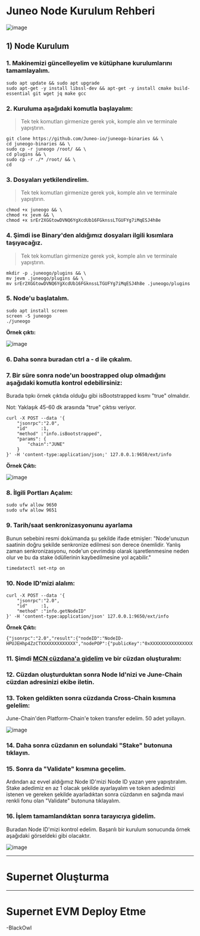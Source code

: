 # Juneo Node Kurulum Rehberi

![image](https://github.com/brsbrc/Testnetler-ve-Rehberler/assets/107190154/d4b4cc0c-e95f-4909-982c-134c56e6a957)

## 1) Node Kurulum

### 1. Makinemizi güncelleyelim ve kütüphane kurulumlarını tamamlayalım.
```
sudo apt update && sudo apt upgrade
sudo apt-get -y install libssl-dev && apt-get -y install cmake build-essential git wget jq make gcc
```

### 2. Kuruluma aşağıdaki komutla başlayalım:
> Tek tek komutları girmenize gerek yok, komple alın ve terminale yapıştırın.
```
git clone https://github.com/Juneo-io/juneogo-binaries && \
cd juneogo-binaries && \
sudo cp -r juneogo /root/ && \
cd plugins && \
sudo cp -r ./* /root/ && \
cd
```

### 3. Dosyaları yetkilendirelim. 
> Tek tek komutları girmenize gerek yok, komple alın ve terminale yapıştırın.
```
chmod +x juneogo && \
chmod +x jevm && \
chmod +x srEr2XGGtowDVNQ6YgXcdUb16FGknssLTGUFYg7iMqESJ4h8e
```

### 4. Şimdi ise Binary'den aldığımız dosyaları ilgili kısımlara taşıyacağız.
> Tek tek komutları girmenize gerek yok, komple alın ve terminale yapıştırın.
```
mkdir -p .juneogo/plugins && \
mv jevm .juneogo/plugins && \
mv srEr2XGGtowDVNQ6YgXcdUb16FGknssLTGUFYg7iMqESJ4h8e .juneogo/plugins
```

### 5. Node'u başlatalım.
```
sudo apt install screen
screen -S juneogo
./juneogo
```

**Örnek çıktı:**

![image](https://github.com/brsbrc/Testnetler-ve-Rehberler/assets/107190154/44c2c670-1539-438b-8257-1e7f778b7975)

### 6. Daha sonra buradan ctrl a - d ile çıkalım.

### 7. Bir süre sonra node'un boostrapped olup olmadığını aşağıdaki komutla kontrol edebilirsiniz:

Burada tıpkı örnek çıktıda olduğu gibi isBootstrapped kısmı "true" olmalıdır.

Not: Yaklaşık 45-60 dk arasında "true" çıktısı veriyor.
```
curl -X POST --data '{
    "jsonrpc":"2.0",
    "id"     :1,
    "method" :"info.isBootstrapped",
    "params": {
        "chain":"JUNE"
    }
}' -H 'content-type:application/json;' 127.0.0.1:9650/ext/info
```

**Örnek Çıktı:** 

![image](https://github.com/brsbrc/Testnetler-ve-Rehberler/assets/107190154/a67c01db-bc84-43f0-b74d-4607be197af7)

### 8. İlgili Portları Açalım:
```
sudo ufw allow 9650
sudo ufw allow 9651 
```

### 9. Tarih/saat senkronizasyonunu ayarlama

Bunun sebebini resmi dokümanda şu şekilde ifade etmişler: "Node'unuzun saatinin doğru şekilde senkronize edilmesi son derece önemlidir. Yanlış zaman senkronizasyonu, node'un çevrimdışı olarak işaretlenmesine neden olur ve bu da stake ödüllerinin kaybedilmesine yol açabilir."
```
timedatectl set-ntp on
```

### 10. Node ID'mizi alalım:
```
curl -X POST --data '{
    "jsonrpc":"2.0",
    "id"     :1,
    "method" :"info.getNodeID"
}' -H 'content-type:application/json' 127.0.0.1:9650/ext/info
```

**Örnek Çıktı:**
```
{"jsonrpc":"2.0","result":{"nodeID":"NodeID-HPUJEHhp4ZzCTXXXXXXXXXXXXX","nodePOP":{"publicKey":"0xXXXXXXXXXXXXXXXX
```

### 11. Şimdi [MCN cüzdana'a gidelim](https://www.mcnwallet.io/) ve bir cüzdan oluşturalım: 

### 12. Cüzdan oluşturduktan sonra Node Id'nizi ve June-Chain cüzdan adresinizi ekibe iletin.

### 13. Token geldikten sonra cüzdanda Cross-Chain kısmına gelelim:

June-Chain'den Platform-Chain'e token transfer edelim. 50 adet yollayın.

![image](https://github.com/brsbrc/Testnetler-ve-Rehberler/assets/107190154/5a1a3e52-2a6a-4b76-80f0-e1b126d8d43c)

### 14. Daha sonra cüzdanın en solundaki "Stake" butonuna tıklayın. 

### 15. Sonra da "Validate" kısmına geçelim. 

Ardından az evvel aldığımız Node ID'mizi Node ID yazan yere yapıştıralım. Stake adedimiz en az 1 olacak şekilde ayarlayalım ve token adedimizi istenen ve gereken şekilde ayarladıktan sonra cüzdanın en sağında mavi renkli fonu olan "Validate" butonuna tıklayalım.

### 16. İşlem tamamlandıktan sonra tarayıcıya gidelim.

Buradan Node ID'mizi kontrol edelim. Başarılı bir kurulum sonucunda örnek aşağıdaki görseldeki gibi olacaktır. 

![image](https://github.com/brsbrc/Testnetler-ve-Rehberler/assets/107190154/6b2d0bff-bbae-46ef-aa9a-d34aad960847)

--------------------------------------------------------------------------------------------------------------------------------------------------------------------------------------------

# Supernet Oluşturma

--------------------------------------------------------------------------------------------------------------------------------------------------------------------------------------------

# Supernet EVM Deploy Etme

-BlackOwl
